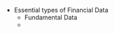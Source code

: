 
- Essential types of Financial Data
	- Fundamental Data
	- 
<!--stackedit_data:
eyJoaXN0b3J5IjpbMjAwNDYxNzYyOSwtMjA4ODc0NjYxMl19
-->